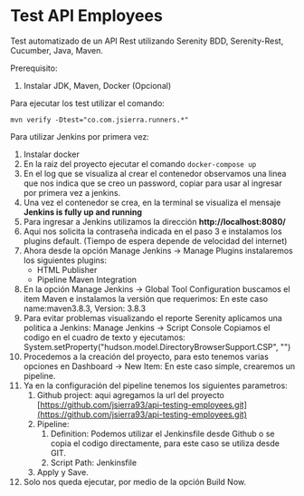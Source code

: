 # Test API Employees
Test automatizado de un API Rest utilizando Serenity BDD, Serenity-Rest, Cucumber,
Java, Maven.

Prerequisito:
1. Instalar JDK, Maven, Docker (Opcional)

Para ejecutar los test utilizar el comando:

`mvn verify -Dtest="co.com.jsierra.runners.*"`

Para utilizar Jenkins por primera vez:
1. Instalar docker
2. En la raiz del proyecto ejecutar el comando `docker-compose up`
3. En el log que se visualiza al crear el contenedor observamos una linea que nos 
 indica que se creo un password, copiar para usar al ingresar por primera vez a jenkins.
4. Una vez el contenedor se crea, en la terminal se visualiza el mensaje
   **Jenkins is fully up and running**
5. Para ingresar a Jenkins utilizamos la dirección **http://localhost:8080/**
6. Aqui nos solicita la contraseña indicada en el paso 3 e instalamos los plugins default. 
(Tiempo de espera depende de velocidad del internet)
7. Ahora desde la opción Manage Jenkins -> Manage Plugins instalaremos los siguientes plugins:   
   * HTML Publisher
   * Pipeline Maven Integration
8. En la opción Manage Jenkins -> Global Tool Configuration
buscamos el item Maven e instalamos la versión que requerimos:
En este caso name:maven3.8.3, Version: 3.8.3
9. Para evitar problemas visualizando el reporte Serenity aplicamos una politica a Jenkins:
    Manage Jenkins -> Script Console
Copiamos el codigo en el cuadro de texto y ejecutamos:
System.setProperty("hudson.model.DirectoryBrowserSupport.CSP", "")
10. Procedemos a la creación del proyecto, para esto tenemos varias opciones en Dashboard -> New Item:
En este caso simple, crearemos un pipeline.
11. Ya en la configuración del pipeline tenemos los siguientes parametros:
    1. Github project: aqui agregamos la url del proyecto [https://github.com/jsierra93/api-testing-employees.git](https://github.com/jsierra93/api-testing-employees.git)
    2. Pipeline: 
       1. Definition: Podemos utilizar el Jenkinsfile desde Github o se copia el codigo directamente,
       para este caso se utiliza desde GIT.
       2. Script Path: Jenkinsfile
    3. Apply y Save.
12. Solo nos queda ejecutar, por medio de la opción Build Now.